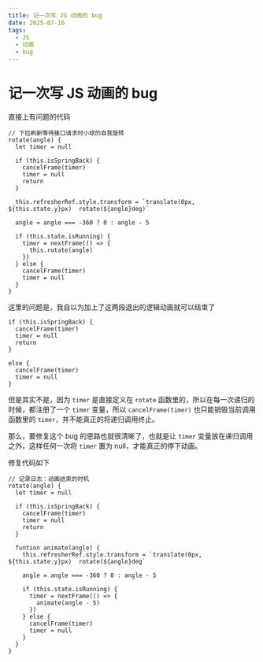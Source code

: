 ```yaml
---
title: 记一次写 JS 动画的 bug
date: 2025-07-16
tags:
  - JS
  - 动画
  - bug
---
```


# 记一次写 JS 动画的 bug

直接上有问题的代码

```JS
// 下拉刷新等待接口请求时小球的自我旋转
rotate(angle) {
  let timer = null

  if (this.isSpringBack) {
    cancelFrame(timer)
    timer = null
    return
  }

  this.refresherRef.style.transform = `translate(0px, ${this.state.y}px)  rotate(${angle}deg)`

  angle = angle === -360 ? 0 : angle - 5

  if (this.state.isRunning) {
    timer = nextFrame(() => {
      this.rotate(angle)
    })
  } else {
    cancelFrame(timer)
    timer = null
  }
}
```

这里的问题是，我自以为加上了这两段退出的逻辑动画就可以结束了

```JS
if (this.isSpringBack) {
  cancelFrame(timer)
  timer = null
  return
}
```

```JS
else {
  cancelFrame(timer)
  timer = null
}
```

但是其实不是，因为 `timer` 是直接定义在 `rotate` 函数里的，所以在每一次递归的时候，都注册了一个 `timer` 变量，所以 `cancelFrame(timer)` 也只能销毁当前调用函数里的 `timer`，并不能真正的将递归调用终止。

那么，要修复这个 bug 的思路也就很清晰了，也就是让 `timer` 变量放在递归调用之外，这样任何一次将 `timer` 置为 null，才能真正的停下动画。

修复代码如下

```JS
// 记录日志：动画结束的时机
rotate(angle) {
  let timer = null

  if (this.isSpringBack) {
    cancelFrame(timer)
    timer = null
    return
  }

  funtion animate(angle) {
    this.refresherRef.style.transform = `translate(0px, ${this.state.y}px)  rotate(${angle}deg`

    angle = angle === -360 ? 0 : angle - 5

    if (this.state.isRunning) {
      timer = nextFrame(() => {
        animate(angle - 5)
      })
    } else {
      cancelFrame(timer)
      timer = null
    }
  }
}
```
